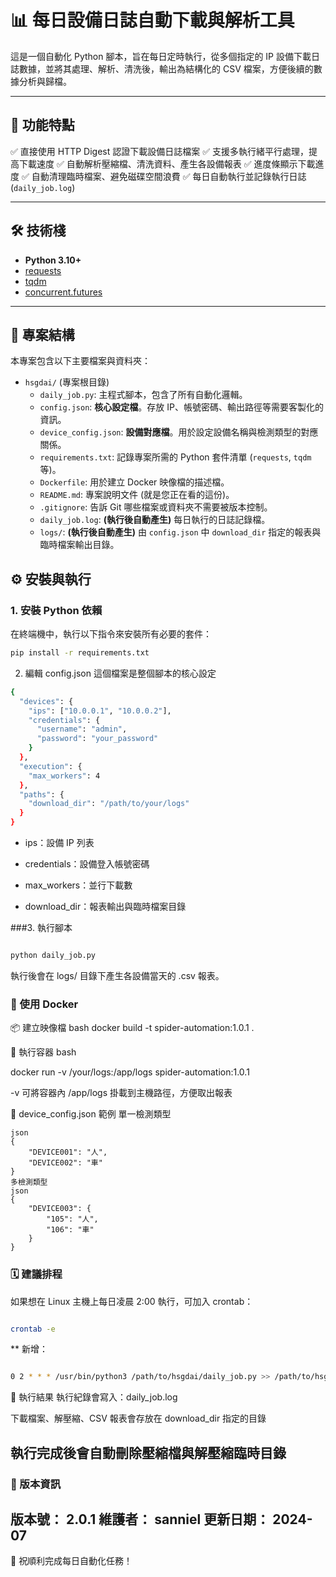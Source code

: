 # 📊 每日設備日誌自動下載與解析工具

這是一個自動化 Python 腳本，旨在每日定時執行，從多個指定的 IP 設備下載日誌數據，並將其處理、解析、清洗後，輸出為結構化的 CSV 檔案，方便後續的數據分析與歸檔。

---

## 🚀 功能特點

✅ 直接使用 HTTP Digest 認證下載設備日誌檔案
✅ 支援多執行緒平行處理，提高下載速度
✅ 自動解析壓縮檔、清洗資料、產生各設備報表
✅ 進度條顯示下載進度
✅ 自動清理臨時檔案、避免磁碟空間浪費
✅ 每日自動執行並記錄執行日誌 (`daily_job.log`)

---

## 🛠️ 技術棧

- **Python 3.10+**
- [requests](https://docs.python-requests.org/)
- [tqdm](https://tqdm.github.io/)
- [concurrent.futures](https://docs.python.org/3/library/concurrent.futures.html)

---

## 📁 專案結構

本專案包含以下主要檔案與資料夾：

- `hsgdai/` (專案根目錄)
  - `daily_job.py`: 主程式腳本，包含了所有自動化邏輯。
  - `config.json`: **核心設定檔**。存放 IP、帳號密碼、輸出路徑等需要客製化的資訊。
  - `device_config.json`: **設備對應檔**。用於設定設備名稱與檢測類型的對應關係。
  - `requirements.txt`: 記錄專案所需的 Python 套件清單 (`requests`, `tqdm` 等)。
  - `Dockerfile`: 用於建立 Docker 映像檔的描述檔。
  - `README.md`: 專案說明文件 (就是您正在看的這份)。
  - `.gitignore`: 告訴 Git 哪些檔案或資料夾不需要被版本控制。
  - `daily_job.log`: **(執行後自動產生)** 每日執行的日誌記錄檔。
  - `logs/`: **(執行後自動產生)** 由 `config.json` 中 `download_dir` 指定的報表與臨時檔案輸出目錄。


## ⚙️ 安裝與執行

### 1. 安裝 Python 依賴
在終端機中，執行以下指令來安裝所有必要的套件：

```bash
pip install -r requirements.txt
```
2. 編輯 config.json
這個檔案是整個腳本的核心設定
```bash
{
  "devices": {
    "ips": ["10.0.0.1", "10.0.0.2"],
    "credentials": {
      "username": "admin",
      "password": "your_password"
    }
  },
  "execution": {
    "max_workers": 4
  },
  "paths": {
    "download_dir": "/path/to/your/logs"
  }
}
```

* ips：設備 IP 列表
* credentials：設備登入帳號密碼

* max_workers：並行下載數
* download_dir：報表輸出與臨時檔案目錄

###3. 執行腳本 
```bash

python daily_job.py
```

執行後會在 logs/ 目錄下產生各設備當天的 .csv 報表。

### 🐳 使用 Docker

📦 建立映像檔
bash
docker build -t spider-automation:1.0.1 .


🚀 執行容器
bash

docker run -v /your/logs:/app/logs spider-automation:1.0.1


-v 可將容器內 /app/logs 掛載到主機路徑，方便取出報表

📝 device_config.json 範例
單一檢測類型
```
json
{
    "DEVICE001": "人",
    "DEVICE002": "車"
}
多檢測類型
json
{
    "DEVICE003": {
        "105": "人",
        "106": "車"
    }
}
```
### 🗓️ 建議排程

如果想在 Linux 主機上每日凌晨 2:00 執行，可加入 crontab：

```bash

crontab -e
```
** 新增：

```bash

0 2 * * * /usr/bin/python3 /path/to/hsgdai/daily_job.py >> /path/to/hsgdai/daily_job.log 2>&1
```
📄 執行結果
執行紀錄會寫入：daily_job.log

下載檔案、解壓縮、CSV 報表會存放在 download_dir 指定的目錄

執行完成後會自動刪除壓縮檔與解壓縮臨時目錄
---
### 📜 版本資訊

版本號： 2.0.1
維護者： sanniel
更新日期： 2024-07
---
🎉 祝順利完成每日自動化任務！
